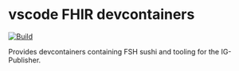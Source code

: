 # vscode FHIR devcontainers
[![Build](https://github.com/mio42-GmbH/vscode-fhir-devcontainer/actions/workflows/docker.yaml/badge.svg)](https://github.com/mio42-GmbH/vscode-fhir-devcontainer/actions/workflows/docker.yaml)

Provides devcontainers containing FSH sushi and tooling for the IG-Publisher.
